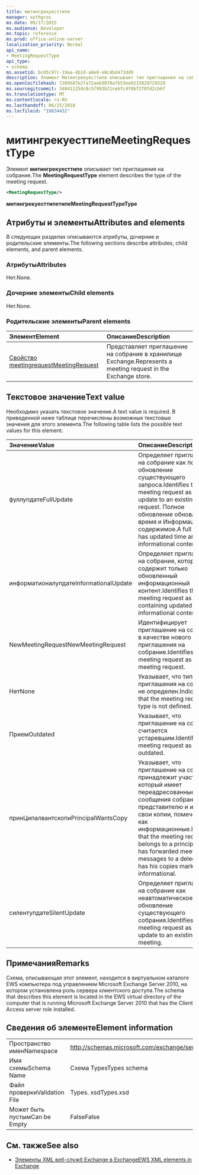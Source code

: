 ```yaml
---
title: митингрекуесттипе
manager: sethgros
ms.date: 09/17/2015
ms.audience: Developer
ms.topic: reference
ms.prod: office-online-server
localization_priority: Normal
api_name:
- MeetingRequestType
api_type:
- schema
ms.assetid: bcd5c97c-19aa-4b1d-a8e8-e8c4bd473dd9
description: Элемент Митингрекуесттипе описывает тип приглашения на собрание.
ms.openlocfilehash: 7269587e2fa72aeb9070a7b53ee9215829729329
ms.sourcegitcommit: 34041125dc8c5f993b21cebfc4f8b72f0fd2cb6f
ms.translationtype: MT
ms.contentlocale: ru-RU
ms.lasthandoff: 06/25/2018
ms.locfileid: "19834432"
---
```

# <a name="meetingrequesttype"></a><span data-ttu-id="95d1d-103">митингрекуесттипе</span><span class="sxs-lookup"><span data-stu-id="95d1d-103">MeetingRequestType</span></span>

<span data-ttu-id="95d1d-104">Элемент **митингрекуесттипе** описывает тип приглашения на собрание.</span><span class="sxs-lookup"><span data-stu-id="95d1d-104">The **MeetingRequestType** element describes the type of the meeting request.</span></span> 
  
```xml
<MeetingRequestType/>
```

 <span data-ttu-id="95d1d-105">**митингрекуесттипетипе**</span><span class="sxs-lookup"><span data-stu-id="95d1d-105">**MeetingRequestTypeType**</span></span>
## <a name="attributes-and-elements"></a><span data-ttu-id="95d1d-106">Атрибуты и элементы</span><span class="sxs-lookup"><span data-stu-id="95d1d-106">Attributes and elements</span></span>

<span data-ttu-id="95d1d-107">В следующих разделах описываются атрибуты, дочерние и родительские элементы.</span><span class="sxs-lookup"><span data-stu-id="95d1d-107">The following sections describe attributes, child elements, and parent elements.</span></span>
  
### <a name="attributes"></a><span data-ttu-id="95d1d-108">Атрибуты</span><span class="sxs-lookup"><span data-stu-id="95d1d-108">Attributes</span></span>

<span data-ttu-id="95d1d-109">Нет.</span><span class="sxs-lookup"><span data-stu-id="95d1d-109">None.</span></span>
  
### <a name="child-elements"></a><span data-ttu-id="95d1d-110">Дочерние элементы</span><span class="sxs-lookup"><span data-stu-id="95d1d-110">Child elements</span></span>

<span data-ttu-id="95d1d-111">Нет.</span><span class="sxs-lookup"><span data-stu-id="95d1d-111">None.</span></span>
  
### <a name="parent-elements"></a><span data-ttu-id="95d1d-112">Родительские элементы</span><span class="sxs-lookup"><span data-stu-id="95d1d-112">Parent elements</span></span>

|<span data-ttu-id="95d1d-113">**Элемент**</span><span class="sxs-lookup"><span data-stu-id="95d1d-113">**Element**</span></span>|<span data-ttu-id="95d1d-114">**Описание**</span><span class="sxs-lookup"><span data-stu-id="95d1d-114">**Description**</span></span>|
|:-----|:-----|
|[<span data-ttu-id="95d1d-115">Свойство meetingrequest</span><span class="sxs-lookup"><span data-stu-id="95d1d-115">MeetingRequest</span></span>](meetingrequest.md) <br/> |<span data-ttu-id="95d1d-116">Представляет приглашение на собрание в хранилище Exchange.</span><span class="sxs-lookup"><span data-stu-id="95d1d-116">Represents a meeting request in the Exchange store.</span></span>  <br/> |
   
## <a name="text-value"></a><span data-ttu-id="95d1d-117">Текстовое значение</span><span class="sxs-lookup"><span data-stu-id="95d1d-117">Text value</span></span>

<span data-ttu-id="95d1d-118">Необходимо указать текстовое значение.</span><span class="sxs-lookup"><span data-stu-id="95d1d-118">A text value is required.</span></span> <span data-ttu-id="95d1d-119">В приведенной ниже таблице перечислены возможные текстовые значения для этого элемента.</span><span class="sxs-lookup"><span data-stu-id="95d1d-119">The following table lists the possible text values for this element.</span></span>
  
|<span data-ttu-id="95d1d-120">**Значение**</span><span class="sxs-lookup"><span data-stu-id="95d1d-120">**Value**</span></span>|<span data-ttu-id="95d1d-121">**Описание**</span><span class="sxs-lookup"><span data-stu-id="95d1d-121">**Description**</span></span>|
|:-----|:-----|
|<span data-ttu-id="95d1d-122">фуллупдате</span><span class="sxs-lookup"><span data-stu-id="95d1d-122">FullUpdate</span></span>  <br/> |<span data-ttu-id="95d1d-123">Определяет приглашение на собрание как полное обновление существующего запроса.</span><span class="sxs-lookup"><span data-stu-id="95d1d-123">Identifies the meeting request as a full update to an existing request.</span></span> <span data-ttu-id="95d1d-124">Полное обновление обновляет время и Информационное содержимое.</span><span class="sxs-lookup"><span data-stu-id="95d1d-124">A full update has updated time and informational content.</span></span>  <br/> |
|<span data-ttu-id="95d1d-125">информатионалупдате</span><span class="sxs-lookup"><span data-stu-id="95d1d-125">InformationalUpdate</span></span>  <br/> |<span data-ttu-id="95d1d-126">Определяет приглашение на собрание, которое содержит только обновленный информационный контент.</span><span class="sxs-lookup"><span data-stu-id="95d1d-126">Identifies the meeting request as only containing updated informational content.</span></span>  <br/> |
|<span data-ttu-id="95d1d-127">NewMeetingRequest</span><span class="sxs-lookup"><span data-stu-id="95d1d-127">NewMeetingRequest</span></span>  <br/> |<span data-ttu-id="95d1d-128">Идентифицирует приглашение на собрание в качестве нового приглашения на собрание.</span><span class="sxs-lookup"><span data-stu-id="95d1d-128">Identifies the meeting request as a new meeting request.</span></span>  <br/> |
|<span data-ttu-id="95d1d-129">Нет</span><span class="sxs-lookup"><span data-stu-id="95d1d-129">None</span></span>  <br/> |<span data-ttu-id="95d1d-130">Указывает, что тип приглашения на собрание не определен.</span><span class="sxs-lookup"><span data-stu-id="95d1d-130">Indicates that the meeting request type is not defined.</span></span>  <br/> |
|<span data-ttu-id="95d1d-131">Прием</span><span class="sxs-lookup"><span data-stu-id="95d1d-131">Outdated</span></span>  <br/> |<span data-ttu-id="95d1d-132">Указывает, что приглашение на собрание считается устаревшим.</span><span class="sxs-lookup"><span data-stu-id="95d1d-132">Identifies the meeting request as outdated.</span></span>  <br/> |
|<span data-ttu-id="95d1d-133">принЦипалвантскопи</span><span class="sxs-lookup"><span data-stu-id="95d1d-133">PrincipalWantsCopy</span></span>  <br/> |<span data-ttu-id="95d1d-134">Указывает, что приглашение на собрание принадлежит участнику, который имеет переадресованные сообщения собраний представителю и имеет свои копии, помеченные как информационные.</span><span class="sxs-lookup"><span data-stu-id="95d1d-134">Indicates that the meeting request belongs to a principal who has forwarded meeting messages to a delegate and has his copies marked as informational.</span></span>  <br/> |
|<span data-ttu-id="95d1d-135">силентупдате</span><span class="sxs-lookup"><span data-stu-id="95d1d-135">SilentUpdate</span></span>  <br/> |<span data-ttu-id="95d1d-136">Определяет приглашение на собрание как неавтоматическое обновление существующего собрания.</span><span class="sxs-lookup"><span data-stu-id="95d1d-136">Identifies the meeting request as a silent update to an existing meeting.</span></span>  <br/> |
   
## <a name="remarks"></a><span data-ttu-id="95d1d-137">Примечания</span><span class="sxs-lookup"><span data-stu-id="95d1d-137">Remarks</span></span>

<span data-ttu-id="95d1d-138">Схема, описывающая этот элемент, находится в виртуальном каталоге EWS компьютера под управлением Microsoft Exchange Server 2010, на котором установлена роль сервера клиентского доступа.</span><span class="sxs-lookup"><span data-stu-id="95d1d-138">The schema that describes this element is located in the EWS virtual directory of the computer that is running Microsoft Exchange Server 2010 that has the Client Access server role installed.</span></span>
  
## <a name="element-information"></a><span data-ttu-id="95d1d-139">Сведения об элементе</span><span class="sxs-lookup"><span data-stu-id="95d1d-139">Element information</span></span>

|||
|:-----|:-----|
|<span data-ttu-id="95d1d-140">Пространство имен</span><span class="sxs-lookup"><span data-stu-id="95d1d-140">Namespace</span></span>  <br/> |http://schemas.microsoft.com/exchange/services/2006/types  <br/> |
|<span data-ttu-id="95d1d-141">Имя схемы</span><span class="sxs-lookup"><span data-stu-id="95d1d-141">Schema Name</span></span>  <br/> |<span data-ttu-id="95d1d-142">Схема Types</span><span class="sxs-lookup"><span data-stu-id="95d1d-142">Types schema</span></span>  <br/> |
|<span data-ttu-id="95d1d-143">Файл проверки</span><span class="sxs-lookup"><span data-stu-id="95d1d-143">Validation File</span></span>  <br/> |<span data-ttu-id="95d1d-144">Types. xsd</span><span class="sxs-lookup"><span data-stu-id="95d1d-144">Types.xsd</span></span>  <br/> |
|<span data-ttu-id="95d1d-145">Может быть пустым</span><span class="sxs-lookup"><span data-stu-id="95d1d-145">Can be Empty</span></span>  <br/> |<span data-ttu-id="95d1d-146">False</span><span class="sxs-lookup"><span data-stu-id="95d1d-146">False</span></span>  <br/> |
   
## <a name="see-also"></a><span data-ttu-id="95d1d-147">См. также</span><span class="sxs-lookup"><span data-stu-id="95d1d-147">See also</span></span>



- [<span data-ttu-id="95d1d-148">Элементы XML веб-служб Exchange в Exchange</span><span class="sxs-lookup"><span data-stu-id="95d1d-148">EWS XML elements in Exchange</span></span>](ews-xml-elements-in-exchange.md)

